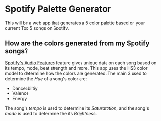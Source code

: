 # Spotify Palette Generator

This will be a web app that generates a 5 color palette based on your current Top 5 songs on Spotify.

## How are the colors generated from my Spotify songs?
[Spotify's Audio Features](https://developer.spotify.com/documentation/web-api/reference/#/operations/get-audio-features) feature gives unique data on each song based on its tempo, mode, beat strength and more. This app uses the HSB color model to determine how the colors are generated. The main 3 used to determine the *Hue* of a song's color are:
- Danceabiltiy
- Valence
- Energy

The song's *tempo* is used to determine its *Saturatation*, and the song's *mode* is used to determine the its *Brightness*. 